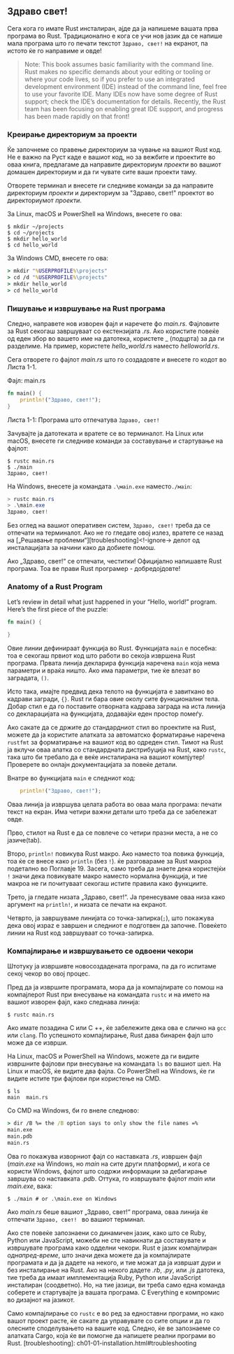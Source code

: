## Здраво свет!

Сега кога го имате Rust инсталиран, ајде да ја напишеме вашата прва програма во Rust.
Традиционално е кога се учи нов јазик да се напише мала програма што го печати
текстот `Здраво, свет!` на екранот, па истото ќе го направиме и овде!

> Note: This book assumes basic familiarity with the command line. Rust makes
> no specific demands about your editing or tooling or where your code lives, so
> if you prefer to use an integrated development environment (IDE) instead of
> the command line, feel free to use your favorite IDE. Many IDEs now have some
> degree of Rust support; check the IDE’s documentation for details. Recently,
> the Rust team has been focusing on enabling great IDE support, and progress
> has been made rapidly on that front!

### Креирање директориум за проекти

Ќе започнеме со правење директориум за чување на вашиот Rust код. Не е важно
na Руст каде e вашиот код, но за вежбите и проектите во оваа книга,
предлагаме да направите директориум *проекти* во вашиот домашен директориум и да ги чувате сите
ваши проекти таму.

Отворете терминал и внесете ги следниве команди за да направите директориум *проекти*
и директориум за "Здраво, свет!" проектот во директориумот *проекти*.

За Linux, macOS и PowerShell на Windows, внесете го ова:

```console
$ mkdir ~/projects
$ cd ~/projects
$ mkdir hello_world
$ cd hello_world
```

За Windows CMD, внесете го ова:

```cmd
> mkdir "%USERPROFILE%\projects"
> cd /d "%USERPROFILE%\projects"
> mkdir hello_world
> cd hello_world
```

### Пишување и извршување на Rust програма

Следно, направете нов изворен фајл и наречете фо *main.rs*. Фајловите за Rust секогаш завршуваат со
екстензијата *.rs*. Ако користите повеќе од еден збор во вашето име на датотека, користете
_ (подцрта) за да ги разделиме. На пример, користете *hello_world.rs* наместо
*helloworld.rs*.

Сега отворете го фајлот *main.rs* што го создадовте и внесете го кодот во Листа 1-1.

<span class="filename">Фајл: main.rs</span>

```rust
fn main() {
    println!("Здраво, свет!");
}
```

<span class="caption">Листа 1-1: Програма што отпечатува `Здраво, свет!`</span>

Зачувајте ја датотеката и вратете се во терминалот. На Linux или macOS, внесете
ги следниве команди за составување и стартување на фајлот:

```console
$ rustc main.rs
$ ./main
Здраво, свет!
```

На Windows, внесете ја командата `.\мain.exe` наместо`./мain`:

```powershell
> rustc main.rs
> .\main.exe
Здраво, свет!
```

Без оглед на вашиот оперативен систем, `Здраво, свет!` треба да се отпечати на
терминалот. Ако не го гледате овој излез, вратете се назад на
[„Решавање проблеми“][troubleshooting]<!-ignore-> делот од инсталацијата
за начини како да добиете помош.

Ако „Здраво, свет!“ се отпечати, честитки! Официјално напишавте Rust
програма. Тоа ве прави Rust програмер - добредојдовте!

### Anatomy of a Rust Program

Let’s review in detail what just happened in your “Hello, world!” program.
Here’s the first piece of the puzzle:

```rust
fn main() {

}
```

Овие линии дефинираат функција во Rust. Функцијата `main` е посебна: тоа е
секогаш првиот код што работи во секоја извршена Rust програма. Првата
линија декларира функција наречена `main` која нема параметри и враќа
ништо. Ако има параметри, тие ќе влезат во заградата, `()`.

Исто така, имајте предвид дека телото на функцијата е завиткано во кадрави загради, `{}`. Rust
ги бара овие околу сите функционални тела. Добар стил е да го поставите отворната
кадрава заграда на иста линија со декларацијата на функцијата, додавајќи еден простор
помеѓу.

Ако сакате да се држите до стандардниот стил во проектите на Rust, можете да ja користите 
алатката за автоматско форматирање наречена `rustfmt` за форматирање на вашиот код во одреден
стил. Тимот на Rust ја вклучи оваа алатка со стандардната дистрибуција на Rust,
како `rustc`, така што би требало да е веќе инсталирана на вашиот компјутер! Проверете во
онлајн документацијата за повеќе детали.

Внатре во функцијата `main` е следниот код:

```rust
    println!("Здраво, свет!");
```

Оваа линија ја извршува целата работа во оваа мала програма: печати текст на
екран. Има четири важни детали што треба да се забележат овде.

Прво, стилот на Rust е да се повлече со четири празни места, а не со јазиче(tab).

Второ, `println!` повикува Rust макро. Ако наместо тоа повика функција, тоа
ќе се внесе како `println` (без `!`). ќе разговараме за Rust макроа
подетално во Поглавје 19. Засега, само треба да знаете дека користејќи `!`
значи дека повикувате макро наместо нормална функција, и тие макроа
не ги почитуваат секогаш истите правила како функциите.

Трето, ја гледате низата „Здраво, свет!“. Ја пренесуваме оваа низа како аргумент
на `println!`, и низата се печати на екранот.

Четврто, ја завршуваме линијата со точка-запирка(`;`), што покажува дека овој израz е
завршен и следниот е подготвен да започне. Повеќето линии на Rust код
завршуваат со точка-запирка.

### Компајлирање и извршувањето се одвоени чекори

Штотуку ја извршивте новосоздадената програма, па да го испитаме секој чекор во овој процес.

Пред да ја извршите програмата, мора да ја компајлирате со помош на компајлерот Rust при
внесување на командата `rustc` и на името на вашиот изворен фајл, како
следнава линија:

```console
$ rustc main.rs
```

Ако имате позадина C или C ++, ќе забележите дека ова е слично на `gcc`
или `clang`. По успешното компајлирање, Rust дава бинарен фајл што може да се изврши.

На Linux, macOS и PowerShell на Windows, можете да ги видите извршните фајлови при
внесување на командата `ls` во вашиот шел. На Linux и macOS, ќе видите два
фајла. Со PowerShell на Windows, ќе ги видите истите три фајлови при користење на CMD.

```console
$ ls
main  main.rs
```

Со CMD на Windows, би го внеле следново:

```cmd
> dir /B %= the /B option says to only show the file names =%
main.exe
main.pdb
main.rs
```

Ова го покажува изворниот фајл со наставката *.rs*, извршен фајл
(*main.exe* на Windows, но *main* на сите други платформи), и кога се користи
Windows, фајлот што содржи информации за дебагирање завршува со наставката *.pdb*.
Оттука, го извршувате фајлот *main* или *main.exe*, вака:

```console
$ ./main # or .\main.exe on Windows
```

Ако *main.rs* беше вашиот „Здраво, свет!“ програма, оваа линија ќе отпечати `Здраво,
свет! ` во вашиот терминал.

Ако сте повеќе запознаени со динамичен јазик, како што се Ruby, Python или
JavaScript, можеби не сте навикнати да составувате и извршувате програма како
одделни чекори. Rust е јазик компајлиран *однапред-време*, што значи дека можете
да ја компајлирате програмата и да ја дадете на некого, и тие можат да ја извршат
дури и без инсталирање на Rust. Ако на некого дадете *.rb*, *.py*, или
*.js* датотека, тие треба да имаат имплементација Ruby, Python или JavaScript
инсталиран (соодветно). Но, на тие јазици, ви треба само една команда
соберете и стартувајте ја вашата програма. С Everything е компромис во дизајнот на јазикот.

Само компајлирање со `rustc` е во ред за едноставни програми, но како вашот проект
расте, ќе сакате да управувате со сите опции и да го олесните споделувањето на вашите
код. Следно, ќе ве запознаеме со алатката Cargo, која ќе ви помогне да напишете
реални програми во Rust.
[troubleshooting]: ch01-01-installation.html#troubleshooting
